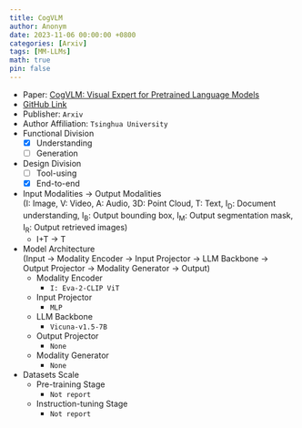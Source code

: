 ```yaml
---
title: CogVLM
author: Anonym
date: 2023-11-06 00:00:00 +0800
categories: [Arxiv]
tags: [MM-LLMs]
math: true
pin: false
---
```


- Paper: [CogVLM: Visual Expert for Pretrained Language Models](https://arxiv.org/abs/2311.03079)
- [GitHub Link](https://github.com/THUDM/CogVLM)
- Publisher: `Arxiv`
- Author Affiliation: `Tsinghua University`
- Functional Division
  + [x] Understanding
  + [ ] Generation
- Design Division
  + [ ] Tool-using
  + [x] End-to-end
- Input Modalities $\rightarrow$ Output Modalities <br />(I: Image, V: Video, A: Audio, 3D: Point Cloud, T: Text, I<sub>D</sub>: Document understanding, I<sub>B</sub>: Output bounding box, I<sub>M</sub>: Output segmentation mask, I<sub>R</sub>: Output retrieved images)
  + I+T $\rightarrow$ T
- Model Architecture <br />(Input $\rightarrow$ Modality Encoder $\rightarrow$ Input Projector $\rightarrow$ LLM Backbone $\rightarrow$ Output Projector $\rightarrow$ Modality Generator $\rightarrow$ Output)
  + Modality Encoder
    * `I: Eva-2-CLIP ViT`
  + Input Projector
    * `MLP`
  + LLM Backbone
    * `Vicuna-v1.5-7B`
  + Output Projector
    * `None`
  + Modality Generator
    * `None`
- Datasets Scale
  + Pre-training Stage
    * `Not report`
  + Instruction-tuning Stage
    * `Not report`
